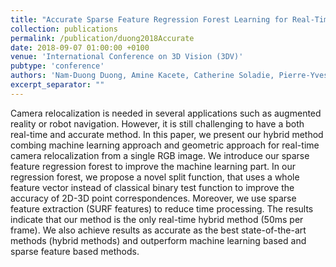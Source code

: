 ```yaml
---
title: "Accurate Sparse Feature Regression Forest Learning for Real-Time Camera Relocalization"
collection: publications
permalink: /publication/duong2018Accurate
date: 2018-09-07 01:00:00 +0100
venue: 'International Conference on 3D Vision (3DV)'
pubtype: 'conference'
authors: 'Nam-Duong Duong, Amine Kacete, Catherine Soladie, Pierre-Yves Richard, Jérôme Royan'
excerpt_separator: ""
---
```

Camera relocalization is needed in several applications such as augmented reality or robot navigation. However, it is still challenging to have a both real-time and accurate method. In this paper, we present our hybrid method combing machine learning approach and geometric approach for real-time camera relocalization from a single RGB image. We introduce our sparse feature regression forest to improve the machine learning part. In our regression forest, we propose a novel split function, that uses a whole feature vector instead of classical binary test function to improve the accuracy of 2D-3D point correspondences. Moreover, we use sparse feature extraction (SURF features) to reduce time processing. The results indicate that our method is the only real-time hybrid method (50ms per frame). We also achieve results as accurate as the best state-of-the-art methods (hybrid methods) and outperform machine learning based and sparse feature based methods.
